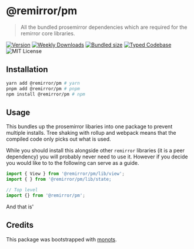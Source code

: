 # @remirror/pm

> All the bundled prosemirror dependencies which are required for the remirror core libraries.

[![Version][version]][npm] [![Weekly Downloads][downloads-badge]][npm]
[![Bundled size][size-badge]][size] [![Typed Codebase][typescript]](./src/index.ts)
![MIT License][license]

[version]: https://flat.badgen.net/npm/v/@remirror/pm
[npm]: https://npmjs.com/package/@remirror/pm
[license]: https://flat.badgen.net/badge/license/MIT/purple
[size]: https://bundlephobia.com/result?p=@remirror/pm
[size-badge]: https://flat.badgen.net/bundlephobia/minzip/@remirror/pm
[typescript]: https://flat.badgen.net/badge/icon/TypeScript?icon=typescript&label
[downloads-badge]: https://badgen.net/npm/dw/@remirror/pm/red?icon=npm

## Installation

```bash
yarn add @remirror/pm # yarn
pnpm add @remirror/pm # pnpm
npm install @remirror/pm # npm
```

## Usage

This bundles up the prosemirror libaries into one package to prevent multiple installs. Tree shaking
with rollup and webpack means that the compiled code only picks out what is used.

While you should install this alongside other `remirror` libraries (it is a peer dependency) you
will probably never need to use it. However if you decide you would like to to the following can
serve as a guide.

```ts
import { View } from '@remirror/pm/lib/view';
import { } from '@remirror/pm/lib/state;

// Top level
import {} from '@remirror/pm';
```

And that is'

## Credits

This package was bootstrapped with [monots].

[monots]: https://github.com/monots/monots
